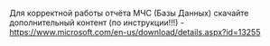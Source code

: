Для корректной работы отчёта МЧС (Базы Данных) скачайте дополнительный контент (по инструкции!!!) - https://www.microsoft.com/en-us/download/details.aspx?id=13255
